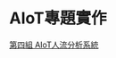 # AIoT專題實作
[第四組 AIoT人流分析系統](https://drive.google.com/file/d/1r07A2nqnBT2vzzC84VvdAU4mbS5jxwh9/view?usp=sharing)